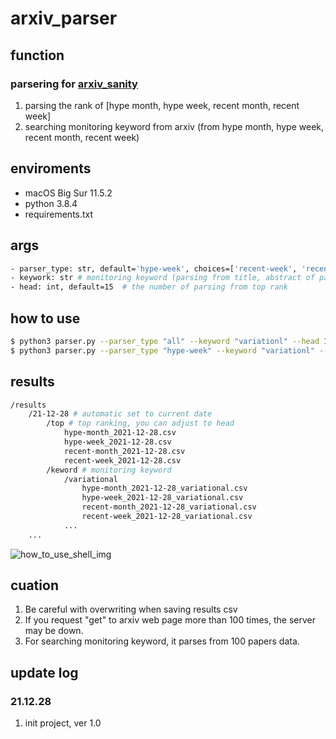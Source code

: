 # arxiv_parser

## function
### parsering for [arxiv_sanity](http://arxiv-sanity.com/toptwtr?timefilter=week)
1. parsing the rank of [hype month, hype week, recent month, recent week]
2. searching monitoring keyword from arxiv (from hype month, hype week, recent month, recent week)

## enviroments
- macOS Big Sur 11.5.2
- python 3.8.4
- requirements.txt


## args
```bash
- parser_type: str, default='hype-week', choices=['recent-week', 'recent-month', 'hype-week', 'hype-month', 'all'] # parsing type from arxiv_sanity, if all, it will process all of choices
- keywork: str # monitoring keyword (parsing from title, abstract of papers)
- head: int, default=15  # the number of parsing from top rank
```

## how to use
```bash
$ python3 parser.py --parser_type "all" --keyword "variationl" --head 15 # processing all
$ python3 parser.py --parser_type "hype-week" --keyword "variationl" --head 15 # processing separately
```

## results
```bash
/results
    /21-12-28 # automatic set to current date
        /top # top ranking, you can adjust to head
            hype-month_2021-12-28.csv
            hype-week_2021-12-28.csv
            recent-month_2021-12-28.csv
            recent-week_2021-12-28.csv
        /keword # monitoring keyword
            /variational
                hype-month_2021-12-28_variational.csv
                hype-week_2021-12-28_variational.csv
                recent-month_2021-12-28_variational.csv
                recent-week_2021-12-28_variational.csv
            ...
    ...
```
![how_to_use_shell_img](https://user-images.githubusercontent.com/79900862/147534015-85d6c118-df4b-4284-994a-6a061d841289.png)

## cuation
1. Be careful with overwriting when saving results csv
2. If you request "get" to arxiv web page more than 100 times, the server may be down.
3. For searching monitoring keyword, it parses from 100 papers data.

## update log
### 21.12.28
1. init project, ver 1.0

